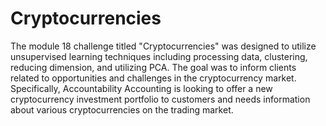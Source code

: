 # Cryptocurrencies
The module 18 challenge titled "Cryptocurrencies" was designed to utilize unsupervised learning techniques including processing data, clustering, reducing dimension, and utilizing PCA. The goal was to inform clients related to opportunities and challenges in the cryptocurrency market. Specifically, Accountability Accounting is looking to offer a new cryptocurrency investment portfolio to customers and needs information about various cryptocurrencies on the trading market. 
